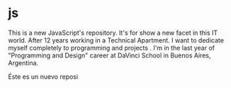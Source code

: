 # js
This is a new JavaScript's repository. It's for show a new facet in this IT world.
After 12 years working in a Technical Apartment. I want to dedicate myself completely to programming and projects .
I'm in the last year of "Programming and Design" career at DaVinci School in Buenos Aires, Argentina.  

Éste es un nuevo reposi
